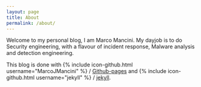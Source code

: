 ```yaml
---
layout: page
title: About
permalink: /about/
---
```


Welcome to my personal blog, I am Marco Mancini. My dayjob is to do Security engineering, with a flavour of incident response, Malware analysis and detection engineering.

This blog is done with {% include icon-github.html username="MarcoJMancini" %} /
[Github-pages](https://github.com/MarcoJMancini/marcojmancini.github.io) and {% include icon-github.html username="jekyll" %} /
[jekyll](https://github.com/jekyll/jekyll).
